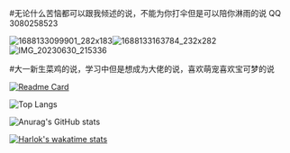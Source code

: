 #无论什么苦恼都可以跟我倾述的说，不能为你打伞但是可以陪你淋雨的说  QQ 3080258523





![1688133099901_282x183](https://github.com/KayCHENvip/KayCHENvip/assets/128878325/35be0c28-f447-47a4-9a2f-1ecd4239e191)![1688133163784_232x282](https://github.com/KayCHENvip/KayCHENvip/assets/128878325/67baa91a-0302-4246-85ae-a3955790e2cf)![IMG_20230630_215336](https://github.com/KayCHENvip/KayCHENvip/assets/128878325/c9a38769-4555-49c2-a89a-08add65d4401)

#大一新生菜鸡的说，学习中但是想成为大佬的说，喜欢萌宠喜欢宝可梦的说











[![Readme Card](https://github-readme-stats.vercel.app/api/pin/?username=KayCHENvip&repo=vulnerability-poc)](https://github.com/KayCHENvip/vulnerability-poc)&nbsp;&nbsp;&nbsp;

![Top Langs](https://github-readme-stats.vercel.app/api/top-langs/?username=KayCHENvip&layout=compact)

![Anurag's GitHub stats](https://github-readme-stats.vercel.app/api?username=KayCHENvip&show_icons=true&theme=synthwave)

[![Harlok's wakatime stats](https://github-readme-stats.vercel.app/api/wakatime?username=KayCHENvip\&layout=compact)](https://wakatime.com/@KayCHENvip)&nbsp;&nbsp;&nbsp;&nbsp;&nbsp;&nbsp;






